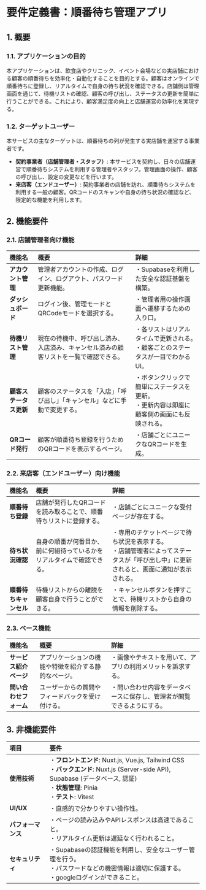 # **要件定義書：順番待ち管理アプリ**

## 1. 概要

### 1.1. アプリケーションの目的

本アプリケーションは、飲食店やクリニック、イベント会場などの実店舗における顧客の順番待ちを効率化・自動化することを目的とする。顧客はオンラインで順番待ちに登録し、リアルタイムで自身の待ち状況を確認できる。店舗側は管理画面を通じて、待機リストの確認、顧客の呼び出し、ステータスの更新を簡単に行うことができる。これにより、顧客満足度の向上と店舗運営の効率化を実現する。

### 1.2. ターゲットユーザー

本サービスの主なターゲットは、順番待ちの列が発生する実店舗を運営する事業者です。

*   **契約事業者（店舗管理者・スタッフ）**: 本サービスを契約し、日々の店舗運営で順番待ちシステムを利用する管理者やスタッフ。管理画面の操作、顧客の呼び出し、設定の変更などを行います。
*   **来店客（エンドユーザー）**: 契約事業者の店舗を訪れ、順番待ちシステムを利用する一般の顧客。QRコードのスキャンや自身の待ち状況の確認など、限定的な機能を利用します。

## 2. 機能要件

### 2.1. 店舗管理者向け機能

| 機能名 | 概要 | 詳細 |
| :--- | :--- | :--- |
| **アカウント管理** | 管理者アカウントの作成、ログイン、ログアウト、パスワード更新機能。 | ・Supabaseを利用した安全な認証基盤を構築。 |
| **ダッシュボード** | ログイン後、管理モードとQRCodeモードを選択する。 | ・管理者用の操作画面へ遷移するための入り口。 |
| **待機リスト管理** | 現在の待機中、呼び出し済み、入店済み、キャンセル済みの顧客リストを一覧で確認できる。 | ・各リストはリアルタイムで更新される。<br>・顧客ごとのステータスが一目でわかるUI。 |
| **顧客ステータス更新** | 顧客のステータスを「入店」「呼び出し」「キャンセル」などに手動で変更する。 | ・ボタンクリックで簡単にステータスを更新。<br>・更新内容は即座に顧客側の画面にも反映される。 |
| **QRコード発行** | 顧客が順番待ち登録を行うためのQRコードを表示するページ。 | ・店舗ごとにユニークなQRコードを生成。 |

### 2.2. 来店客（エンドユーザー）向け機能

| 機能名 | 概要 | 詳細 |
| :--- | :--- | :--- |
| **順番待ち登録** | 店舗が発行したQRコードを読み取ることで、順番待ちリストに登録する。 | ・店舗ごとにユニークな受付ページが存在する。 |
| **待ち状況確認** | 自身の順番が何番目か、前に何組待っているかをリアルタイムで確認できる。 | ・専用のチケットページで待ち状況を表示する。<br>・店舗管理者によってステータスが「呼び出し中」に更新されると、画面に通知が表示される。 |
| **順番待ちキャンセル** | 待機リストからの離脱を顧客自身で行うことができる。 | ・キャンセルボタンを押すことで、待機リストから自身の情報を削除する。 |

### 2.3. ベース機能

| 機能名 | 概要 | 詳細 |
| :--- | :--- | :--- |
| **サービス紹介ページ** | アプリケーションの機能や特徴を紹介する静的なページ。 | ・画像やテキストを用いて、アプリの利用メリットを訴求する。 |
| **問い合わせフォーム** | ユーザーからの質問やフィードバックを受け付ける。 | ・問い合わせ内容をデータベースに保存し、管理者が閲覧できるようにする。 |

## 3. 非機能要件

| 項目 | 要件 |
| :--- | :--- |
| **使用技術** | ・**フロントエンド**: Nuxt.js, Vue.js, Tailwind CSS<br>・**バックエンド**: Nuxt.js (Server-side API), Supabase (データベース, 認証)<br>・**状態管理**: Pinia<br>・**テスト**: Vitest |
| **UI/UX** | ・直感的で分かりやすい操作性。 |
| **パフォーマンス** | ・ページの読み込みやAPIレスポンスは高速であること。<br>・リアルタイム更新は遅延なく行われること。 |
| **セキュリティ** | ・Supabaseの認証機能を利用し、安全なユーザー管理を行う。<br>・パスワードなどの機密情報は適切に保護する。<br>・googleログインができること。 |
